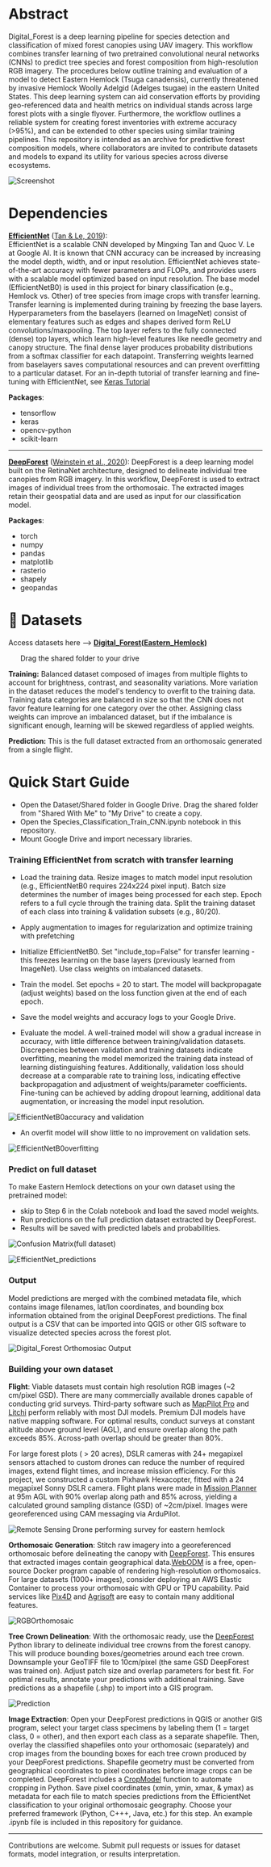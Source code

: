 # Abstract

Digital_Forest is a deep learning pipeline for species detection and classification of mixed forest canopies using UAV imagery. This workflow combines transfer learning of two pretrained convolutional neural networks (CNNs) to predict tree species and forest composition from high-resolution RGB imagery. The procedures below outline training and evaluation of a model to detect Eastern Hemlock (Tsuga canadensis), currently threatened by invasive Hemlock Woolly Adelgid (Adelges tsugae) in the eastern United States. This deep learning system can aid conservation efforts by providing geo-referenced data and health metrics on individual stands across large forest plots with a single flyover. Furthermore, the workflow outlines a reliable system for creating forest inventories with extreme accuracy (>95%), and can be extended to other species using similar training pipelines. This repository is intended as an archive for predictive forest composition models, where collaborators are invited to contribute datasets and models to expand its utility for various species across diverse ecosystems.


![Screenshot](images/Screenshot%202025-06-05%20095418.png)

# Dependencies

**[EfficientNet](https://github.com/tensorflow/tpu/tree/master/models/official/efficientnet)** ([Tan & Le, 2019](https://arxiv.org/abs/1905.11946)):  
EfficientNet is a scalable CNN developed by Mingxing Tan and Quoc V. Le at Google AI. It is known that CNN accuracy can be increased by increasing the model depth, width, and or input resolution. EfficientNet achieves state-of-the-art accuracy with fewer parameters and FLOPs, and provides users with a scalable model optimized based on input resolution. The base model (EfficientNetB0) is used in this project for binary classification (e.g., Hemlock vs. Other) of tree species from image crops with transfer learning. Transfer learning is implemented during training by freezing the base layers. Hyperparameters from the baselayers (learned on ImageNet) consist of elementary features such as edges and shapes derived form ReLU convolutions/maxpooling. The top layer refers to the fully connected (dense) top layers, which learn high-level features like  needle geometry and canopy structure. The final dense layer produces probability distributions from a softmax classifier for each datapoint. Transferring weights learned from baselayers saves computational resources and can prevent overfitting to a particular dataset. For an in-depth tutorial of transfer learning and fine-tuning with EfficientNet, see [Keras Tutorial](https://keras.io/examples/vision/image_classification_efficientnet_fine_tuning/)

**Packages**:
- tensorflow
- keras
- opencv-python
- scikit-learn

---

**[DeepForest](https://github.com/weecology/DeepForest)** ([Weinstein et al., 2020](https://doi.org/10.1038/s41597-020-0449-9)):  DeepForest is a deep learning model built on the RetinaNet architecture, designed to delineate individual tree canopies from RGB imagery. In this workflow, DeepForest is used to extract images of individual trees from the orthomosaic. The extracted images retain their geospatial data and are used as input for our classification model.

**Packages**:
- torch
- numpy
- pandas
- matplotlib
- rasterio
- shapely
- geopandas

# 📁 Datasets

Access datasets here --> [**Digital_Forest(Eastern_Hemlock)**](https://drive.google.com/drive/u/0/folders/1YnQZ7y3IukW2y54vOSj_UeLdAtgCfOc_)

&nbsp; &nbsp; &nbsp; Drag the shared folder to your drive

**Training:** Balanced dataset composed of images from multiple flights to account for brightness, contrast, and seasonality variations. More variation in the dataset reduces the model's tendency to overfit to the training data. Training data categories are balanced in size so that the CNN does not favor feature learning for one category over the other. Assigning class weights can improve an imbalanced dataset, but if the imbalance is significant enough, learning will be skewed regardless of applied weights. 
   
**Prediction:** This is the full dataset extracted from an orthomosaic generated from a single flight. 

# Quick Start Guide

- Open the Dataset/Shared folder in Google Drive. Drag the shared folder from "Shared With Me" to "My Drive" to create a copy.
- Open the Species_Classification_Train_CNN.ipynb notebook in this repository.
- Mount Google Drive and import necessary libraries.

### Training EfficientNet from scratch with transfer learning

- Load the training data. Resize images to match model input resolution (e.g., EfficientNetB0 requires 224x224 pixel input). Batch size determines the number of images being processed for each step. Epoch refers to a full cycle through the training data. Split the training dataset of each class into training & validation subsets (e.g., 80/20). 

- Apply augmentation to images for regularization and optimize training with prefetching

- Initialize EfficientNetB0. Set "include_top=False" for transfer learning - this freezes learning on the base layers (previously learned from ImageNet). Use class weights on imbalanced datasets. 

- Train the model. Set epochs = 20 to start. The model will backpropagate (adjust weights) based on the loss function given at the end of each epoch. 

- Save the model weights and accuracy logs to your Google Drive.

- Evaluate the model. A well-trained model will show a gradual increase in accuracy, with little difference between training/validation datasets. Discrepencies between validation and training datasets indicate overfitting, meaning the model memorized the training data instead of learning distinguishing features. Additionally, validation loss should decrease at a comparable rate to training loss, indicating effective backpropagation and adjustment of weights/parameter coefficients. Fine-tuning can be achieved by adding dropout learning, additional data augmentation, or increasing the model input resolution. 

![EfficientNetB0accuracy and validation](images/Screenshot%202025-05-30%20151302.png)

- An overfit model will show little to no improvement on validation sets. 

![EfficientNetB0overfitting](images/Screenshot%202025-05-02%20165740.png)


### Predict on full dataset
To make Eastern Hemlock detections on your own dataset using the pretrained model:

- skip to Step 6 in the Colab notebook and load the saved model weights.
- Run predictions on the full prediction dataset extracted by DeepForest.
- Results will be saved with predicted labels and probabilities.

![Confusion Matrix(full dataset)](images/Screenshot%202025-05-30%20160703.png)

![EfficientNet_predictions](images/Screenshot%202025-06-12%20153259.png)
  
### Output
Model predictions are merged with the combined metadata file, which contains image filenames, lat/lon coordinates, and bounding box information obtained from the original DeepForest predictions. The final output is a CSV that can be imported into QGIS or other GIS software to visualize detected species across the forest plot.

![Digital_Forest Orthomosiac Output](images/Screenshot%202025-05-19%20172129.png)

### Building your own dataset

**Flight**: Viable datasets must contain high resolution RGB images (~2 cm/pixel GSD). There are many commercially available drones capable of conducting grid surveys. Third-party software such as [MapPilot Pro](https://www.mapsmadeeasy.com/map_pilot/) and [Litchi](https://flylitchi.com/) perform reliably with most DJI models. Premium DJI models have native mapping software. For optimal results, conduct surveys at constant altitude above ground level (AGL), and ensure overlap along the path exceeds 85%. Across-path overlap should be greater than 80%.

For large forest plots ( > 20 acres), DSLR cameras with 24+ megapixel sensors attached to custom drones can reduce the number of required images, extend flight times, and increase mission efficiency. For this project, we constructed a custom Pixhawk Hexacopter, fitted with a 24 megapixel Sonny DSLR camera. Flight plans were made in [Mission Planner](https://ardupilot.org/planner/docs/mission-planner-overview.html) at 95m AGL with 90% overlap along path and 85% across, yielding a calculated ground sampling distance (GSD) of ~2cm/pixel. Images were georeferenced using CAM messaging via ArduPilot. 

![Remote Sensing Drone performing survey for eastern hemlock](images/DJI_0231.jpg)

**Orthomosaic Generation**: Stitch raw imagery into a georeferenced orthomosaic before delineating the canopy with [DeepForest](https://github.com/weecology/DeepForest). This ensures that extracted images contain geographical data.[WebODM](https://www.opendronemap.org/webodm/) is a free, open-source Docker program capable of rendering high-resolution orthomosaics. For large datasets (1000+ images), consider deploying an AWS Elastic Container to process your orthomosaic with GPU or TPU capability. Paid services like [Pix4D](https://www.pix4d.com/) and [Agrisoft](https://www.agrisoftllc.com/) are easy to contain many additional features.

![RGBOrthomosaic](images/Screenshot%202025-05-15%20104932.png)

**Tree Crown Delineation**: With the orthomosaic ready, use the [DeepForest](https://deepforest.readthedocs.io/en/latest/) Python library to delineate individual tree crowns from the forest canopy. This will produce bounding boxes/geometries around each tree crown. Downsample your GeoTIFF file to 10cm/pixel (the same GSD DeepForest was trained on).  Adjust patch size and overlap parameters for best fit. For optimal results, annotate your predictions with additional training. Save predictions as a shapefile (.shp) to import into a GIS program.

![Prediction](images/Screenshot%202025-06-12%20153324.png)

**Image Extraction**:  Open your DeepForest predictions in QGIS or another GIS program, select your target class specimens by labeling them (1 = target class, 0 = other), and then export each class as a separate shapefile. Then, overlay the classified shapefiles onto your orthomosaic (separately) and crop images from the bounding boxes for each tree crown produced by your DeepForest predictions. Shapefile geometry must be converted from geographical coordinates to pixel coordinates before image crops can be completed. DeepForest includes a [CropModel](https://deepforest.readthedocs.io/en/latest/user_guide/03_cropmodels.html) function to automate cropping in Python. Save pixel coordinates (xmin, ymin, xmax, & ymax) as metadata for each file to match species predictions from the EfficientNet classification to your original orthomosaic geography. Choose your preferred framework (Python, C+++, Java, etc.) for this step. An example .ipynb file is included in this repository for guidance. 

---

Contributions are welcome. Submit pull requests or issues for dataset formats, model integration, or results interpretation.
